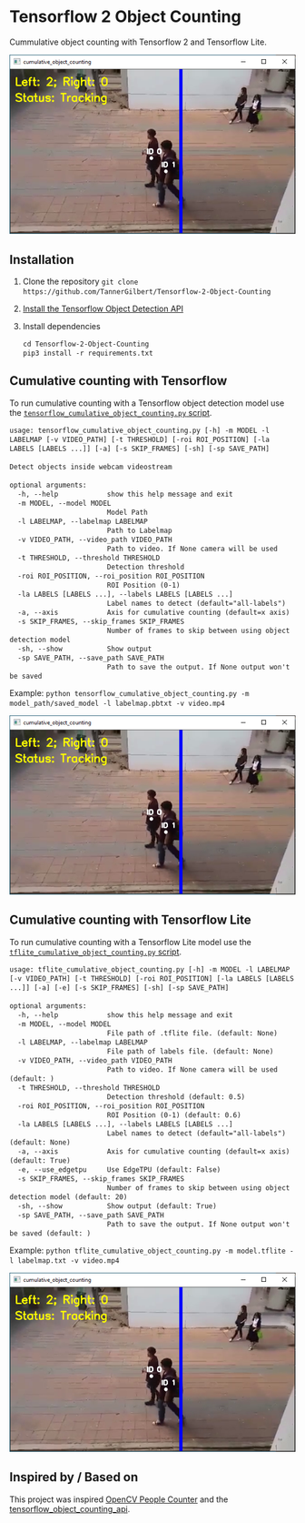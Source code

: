 # Tensorflow 2 Object Counting

Cummulative object counting with Tensorflow 2 and Tensorflow Lite.

![Cumulative counting example](doc/cumulative_object_counting.PNG)

## Installation

1. Clone the repository 
   ```git clone https://github.com/TannerGilbert/Tensorflow-2-Object-Counting```

2. [Install the Tensorflow Object Detection API](https://github.com/tensorflow/models/blob/master/research/object_detection/g3doc/tf2.md#installation)

3. Install dependencies
   ```
   cd Tensorflow-2-Object-Counting
   pip3 install -r requirements.txt
   ```

## Cumulative counting with Tensorflow

To run cumulative counting with a Tensorflow object detection model use the [`tensorflow_cumulative_object_counting.py` script](tensorflow_cumulative_object_counting.py).

```
usage: tensorflow_cumulative_object_counting.py [-h] -m MODEL -l LABELMAP [-v VIDEO_PATH] [-t THRESHOLD] [-roi ROI_POSITION] [-la LABELS [LABELS ...]] [-a] [-s SKIP_FRAMES] [-sh] [-sp SAVE_PATH]

Detect objects inside webcam videostream

optional arguments:
  -h, --help            show this help message and exit
  -m MODEL, --model MODEL
                        Model Path
  -l LABELMAP, --labelmap LABELMAP
                        Path to Labelmap
  -v VIDEO_PATH, --video_path VIDEO_PATH
                        Path to video. If None camera will be used
  -t THRESHOLD, --threshold THRESHOLD
                        Detection threshold
  -roi ROI_POSITION, --roi_position ROI_POSITION
                        ROI Position (0-1)
  -la LABELS [LABELS ...], --labels LABELS [LABELS ...]
                        Label names to detect (default="all-labels")
  -a, --axis            Axis for cumulative counting (default=x axis)
  -s SKIP_FRAMES, --skip_frames SKIP_FRAMES
                        Number of frames to skip between using object detection model
  -sh, --show           Show output
  -sp SAVE_PATH, --save_path SAVE_PATH
                        Path to save the output. If None output won't be saved
```

Example:
    `python tensorflow_cumulative_object_counting.py -m model_path/saved_model -l labelmap.pbtxt -v video.mp4`

![Cumulative counting example](doc/cumulative_object_counting.PNG)

## Cumulative counting with Tensorflow Lite

To run cumulative counting with a Tensorflow Lite model use the [`tflite_cumulative_object_counting.py` script](tflite_cumulative_object_counting.py).

```
usage: tflite_cumulative_object_counting.py [-h] -m MODEL -l LABELMAP [-v VIDEO_PATH] [-t THRESHOLD] [-roi ROI_POSITION] [-la LABELS [LABELS ...]] [-a] [-e] [-s SKIP_FRAMES] [-sh] [-sp SAVE_PATH]

optional arguments:
  -h, --help            show this help message and exit
  -m MODEL, --model MODEL
                        File path of .tflite file. (default: None)
  -l LABELMAP, --labelmap LABELMAP
                        File path of labels file. (default: None)
  -v VIDEO_PATH, --video_path VIDEO_PATH
                        Path to video. If None camera will be used (default: )
  -t THRESHOLD, --threshold THRESHOLD
                        Detection threshold (default: 0.5)
  -roi ROI_POSITION, --roi_position ROI_POSITION
                        ROI Position (0-1) (default: 0.6)
  -la LABELS [LABELS ...], --labels LABELS [LABELS ...]
                        Label names to detect (default="all-labels") (default: None)
  -a, --axis            Axis for cumulative counting (default=x axis) (default: True)
  -e, --use_edgetpu     Use EdgeTPU (default: False)
  -s SKIP_FRAMES, --skip_frames SKIP_FRAMES
                        Number of frames to skip between using object detection model (default: 20)
  -sh, --show           Show output (default: True)
  -sp SAVE_PATH, --save_path SAVE_PATH
                        Path to save the output. If None output won't be saved (default: )
```

Example:
    `python tflite_cumulative_object_counting.py -m model.tflite -l labelmap.txt -v video.mp4`

![Cumulative counting example](doc/cumulative_object_counting.PNG)

## Inspired by / Based on

This project was inspired [OpenCV People Counter](https://www.pyimagesearch.com/2018/08/13/opencv-people-counter/) and the [tensorflow_object_counting_api](https://github.com/ahmetozlu/tensorflow_object_counting_api).
